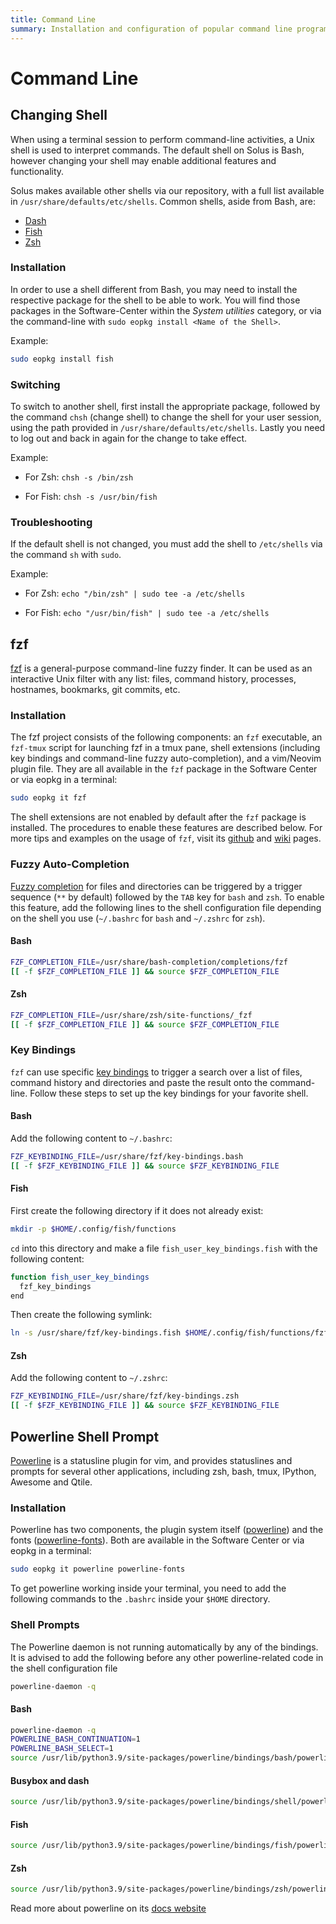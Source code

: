 ```yaml
---
title: Command Line
summary: Installation and configuration of popular command line programs on Solus
---
```


# Command Line

## Changing Shell

When using a terminal session to perform command-line activities, a Unix shell is used to interpret commands. The default shell on Solus is Bash, however changing your shell may enable additional features and functionality.

Solus makes available other shells via our repository, with a full list available in `/usr/share/defaults/etc/shells`. Common shells, aside from Bash, are:

- [Dash](http://gondor.apana.org.au/~herbert/dash/)
- [Fish](https://fishshell.com/)
- [Zsh](http://zsh.sourceforge.net/)

### Installation

In order to use a shell different from Bash, you may need to install the respective package for the shell to be able to work. You will find those packages in the Software-Center within the _System utilities_ category, or via the command-line with `sudo eopkg install <Name of the Shell>`.

Example:

```bash
sudo eopkg install fish
```

### Switching

To switch to another shell, first install the appropriate package, followed by the command `chsh` (change shell) to change the shell for your user session, using the path provided in `/usr/share/defaults/etc/shells`. Lastly you need to log out and back in again for the change to take effect.

Example:

- For Zsh: `chsh -s /bin/zsh`

- For Fish: `chsh -s /usr/bin/fish`

### Troubleshooting

If the default shell is not changed, you must add the shell to `/etc/shells` via the command `sh` with `sudo`.

Example:

- For Zsh: `echo "/bin/zsh" | sudo tee -a /etc/shells`

- For Fish: `echo "/usr/bin/fish" | sudo tee -a /etc/shells`

## fzf

[fzf](https://github.com/junegunn/fzf) is a general-purpose command-line fuzzy finder. It can be used as an interactive Unix filter with any list: files, command history, processes, hostnames, bookmarks, git commits, etc.

### Installation

The fzf project consists of the following components: an `fzf` executable, an `fzf-tmux` script for launching fzf in a tmux pane, shell extensions (including key bindings and command-line fuzzy auto-completion), and a vim/Neovim plugin file. They are all available in the `fzf` package in the Software Center or via eopkg in a terminal:

```bash
sudo eopkg it fzf
```

The shell extensions are not enabled by default after the `fzf` package is installed. The procedures to enable these features are described below. For more tips and examples on the usage of `fzf`, visit its [github](https://github.com/junegunn/fzf) and [wiki](https://github.com/junegunn/fzf/wiki/examples) pages.

### Fuzzy Auto-Completion

[Fuzzy completion](https://github.com/junegunn/fzf#fuzzy-completion-for-bash-and-zsh) for files and directories can be triggered by a trigger sequence (`**` by default) followed by the `TAB` key for `bash` and `zsh`. To enable this feature, add the following lines to the shell configuration file depending on the shell you use (`~/.bashrc` for `bash` and `~/.zshrc` for `zsh`).

#### Bash

```bash
FZF_COMPLETION_FILE=/usr/share/bash-completion/completions/fzf
[[ -f $FZF_COMPLETION_FILE ]] && source $FZF_COMPLETION_FILE
```

#### Zsh

```bash
FZF_COMPLETION_FILE=/usr/share/zsh/site-functions/_fzf
[[ -f $FZF_COMPLETION_FILE ]] && source $FZF_COMPLETION_FILE
```

### Key Bindings

`fzf` can use specific [key bindings](https://github.com/junegunn/fzf#key-bindings-for-command-line) to trigger a search over a list of files, command history and directories and paste the result onto the command-line. Follow these steps to set up the key bindings for your favorite shell.

#### Bash

Add the following content to `~/.bashrc`:

```bash
FZF_KEYBINDING_FILE=/usr/share/fzf/key-bindings.bash
[[ -f $FZF_KEYBINDING_FILE ]] && source $FZF_KEYBINDING_FILE
```

#### Fish

First create the following directory if it does not already exist:

```bash
mkdir -p $HOME/.config/fish/functions
```

`cd` into this directory and make a file `fish_user_key_bindings.fish` with the following content:

```bash
function fish_user_key_bindings
  fzf_key_bindings
end
```

Then create the following symlink:

```bash
ln -s /usr/share/fzf/key-bindings.fish $HOME/.config/fish/functions/fzf_key_bindings.fish
```

#### Zsh

Add the following content to `~/.zshrc`:

```bash
FZF_KEYBINDING_FILE=/usr/share/fzf/key-bindings.zsh
[[ -f $FZF_KEYBINDING_FILE ]] && source $FZF_KEYBINDING_FILE
```

## Powerline Shell Prompt

[Powerline](https://github.com/powerline) is a statusline plugin for vim, and provides statuslines and prompts for several other applications, including zsh, bash, tmux, IPython, Awesome and Qtile.

### Installation

Powerline has two components, the plugin system itself ([powerline](https://dev.getsol.us/source/powerline/)) and the
fonts ([powerline-fonts](https://dev.getsol.us/source/powerline-fonts/)). Both are available in the Software Center or via eopkg in a terminal:

```bash
sudo eopkg it powerline powerline-fonts
```

To get powerline working inside your terminal, you need to add the following commands to the `.bashrc` inside your `$HOME` directory.

### Shell Prompts

The Powerline daemon is not running automatically by any of the bindings. It is advised to add the following before any other powerline-related code in the shell configuration file

```bash
powerline-daemon -q
```

#### Bash

```bash
powerline-daemon -q
POWERLINE_BASH_CONTINUATION=1
POWERLINE_BASH_SELECT=1
source /usr/lib/python3.9/site-packages/powerline/bindings/bash/powerline.sh
```

#### Busybox and dash

```bash
source /usr/lib/python3.9/site-packages/powerline/bindings/shell/powerline.sh
```

#### Fish

```bash
source /usr/lib/python3.9/site-packages/powerline/bindings/fish/powerline-setup.fish
```

#### Zsh

```bash
source /usr/lib/python3.9/site-packages/powerline/bindings/zsh/powerline.zsh
```

Read more about powerline on its [docs website](https://powerline.readthedocs.io/en/master/usage.html#shell-prompts-requirements)
